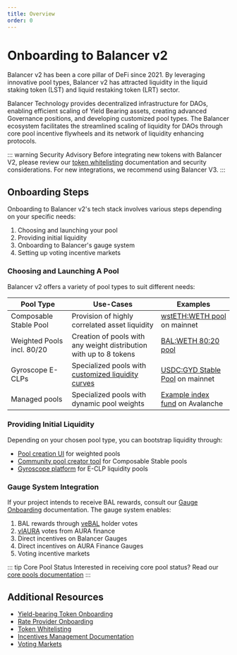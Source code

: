 ```yaml
---
title: Overview
order: 0
---
```


# Onboarding to Balancer v2

Balancer v2 has been a core pillar of DeFi since 2021. By leveraging innovative pool types, Balancer v2 has attracted liquidity in the liquid staking token (LST) and liquid restaking token (LRT) sector.

Balancer Technology provides decentralized infrastructure for DAOs, enabling efficient scaling of Yield Bearing assets, creating advanced Governance positions, and developing customized pool types. The Balancer ecosystem facilitates the streamlined scaling of liquidity for DAOs through core pool incentive flywheels and its network of liquidity enhancing protocols.

::: warning Security Advisory
Before integrating new tokens with Balancer V2, please review our [token whitelisting](./token-whitelisting.md) documentation and security considerations. For new integrations, we recommend using Balancer V3.
:::

## Onboarding Steps

Onboarding to Balancer v2's tech stack involves various steps depending on your specific needs:

1. Choosing and launching your pool
2. Providing initial liquidity
3. Onboarding to Balancer's gauge system
4. Setting up voting incentive markets

### Choosing and Launching A Pool

Balancer v2 offers a variety of pool types to suit different needs:

| Pool Type | Use-Cases | Examples |
|-----------|-----------|-----------|
| Composable Stable Pool | Provision of highly correlated asset liquidity | [wstETH:WETH pool](https://app.balancer.fi/#/ethereum/pool/0x93d199263632a4ef4bb438f1feb99e57b4b5f0bd0000000000000000000005c2) on mainnet |
| Weighted Pools incl. 80/20 | Creation of pools with any weight distribution with up to 8 tokens | [BAL:WETH 80:20 pool](https://app.balancer.fi/#/ethereum/pool/0x93d199263632a4ef4bb438f1feb99e57b4b5f0bd0000000000000000000005c2) |
| Gyroscope E-CLPs | Specialized pools with [customized liquidity curves](https://docs.gyro.finance/gyroscope-protocol/readme) | [USDC:GYD Stable Pool](https://app.balancer.fi/#/ethereum/pool/0xc2aa60465bffa1a88f5ba471a59ca0435c3ec5c100020000000000000000062c) on mainnet |
| Managed pools | Specialized pools with dynamic pool weights | [Example index fund](https://app.kassandra.finance/pool/1370xc22bb237a5b8b7260190cb9e4998a9901a68af6f000100000000000000000d8d) on Avalanche |

### Providing Initial Liquidity

Depending on your chosen pool type, you can bootstrap liquidity through:
- [Pool creation UI](https://app.balancer.fi/#/ethereum/pool/create) for weighted pools
- [Community pool creator tool](https://pool-creator.web.app/) for Composable Stable pools
- [Gyroscope platform](https://app.gyro.finance/) for E-CLP liquidity pools

### Gauge System Integration

If your project intends to receive BAL rewards, consult our [Gauge Onboarding](../onboarding-overview/gauge-onboarding.md) documentation. The gauge system enables:
1. BAL rewards through [veBAL](https://app.balancer.fi/#/ethereum/vebal) holder votes
2. [vlAURA](https://app.aura.finance/#/1/lock) votes from AURA finance
3. Direct incentives on Balancer Gauges
4. Direct incentives on AURA Finance Gauges
5. Voting incentive markets

::: tip Core Pool Status
Interested in receiving core pool status? Read our [core pools documentation](../onboarding-overview/core-pools.md)
:::

## Additional Resources

- [Yield-bearing Token Onboarding](./onboard-yb-token.md)
- [Rate Provider Onboarding](../onboarding-overview/rate-providers.md)
- [Token Whitelisting](./token-whitelisting.md)
- [Incentives Management Documentation](../onboarding-overview/incentive-management.md)
- [Voting Markets](../onboarding-overview/voting-markets.md)
